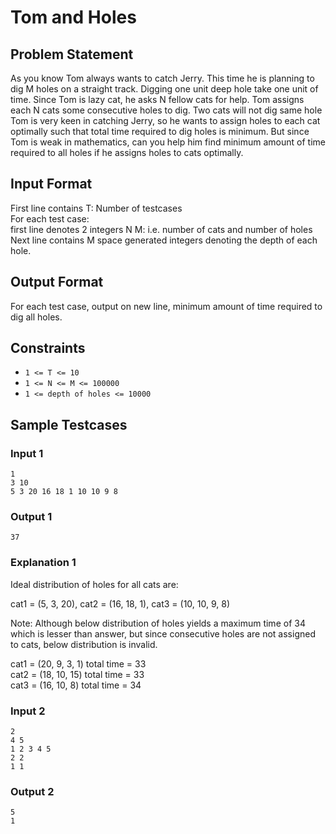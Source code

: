 # Tom and Holes

## Problem Statement

As you know Tom always wants to catch Jerry. This time he is planning to dig M holes on a straight track. Digging one unit deep hole take one unit of time. Since Tom is lazy cat, he asks N fellow cats for help. Tom assigns each N cats some consecutive holes to dig. Two cats will not dig same hole Tom is very keen in catching Jerry, so he wants to assign holes to each cat optimally such that total time required to dig holes is minimum. But since Tom is weak in mathematics, can you help him find minimum amount of time required to all holes if he assigns holes to cats optimally.

## Input Format

First line contains T: Number of testcases<br/>
For each test case:<br/>
first line denotes 2 integers N M: i.e. number of cats and number of holes<br/>
Next line contains M space generated integers denoting the depth of each hole.

## Output Format

For each test case, output on new line, minimum amount of time required to dig all holes.

## Constraints

- `1 <= T <= 10`
- `1 <= N <= M <= 100000`
- `1 <= depth of holes <= 10000`

## Sample Testcases

### Input 1

```
1
3 10
5 3 20 16 18 1 10 10 9 8
```

### Output 1

```
37
```

### Explanation 1

Ideal distribution of holes for all cats are:

cat1 = (5, 3, 20), cat2 = (16, 18, 1), cat3 = (10, 10, 9, 8)

Note: Although below distribution of holes yields a maximum time of 34 which is lesser than answer, but since consecutive holes are not assigned to cats, below distribution is invalid.

cat1 = (20, 9, 3, 1) total time = 33<br/>
cat2 = (18, 10, 15) total time = 33<br/>
cat3 = (16, 10, 8) total time = 34

### Input 2

```
2
4 5
1 2 3 4 5
2 2
1 1
```

### Output 2

```
5
1
```
